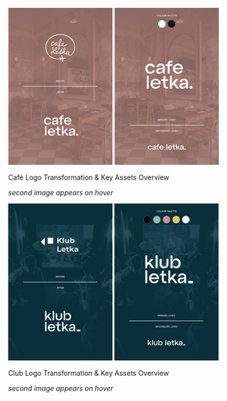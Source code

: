 ![Café Logo Transformation Overview](logo-cafe-static-s.png)
![Café Key Assets Overview](logo-cafe-hover-s.png)

Café Logo Transformation & Key Assets Overview

*second image appears on hover*

![Club Logo Transformation Overview](logo-klub-static-s.png)
![Club Key Assets Overview](logo-klub-hover-s.png)

Club Logo Transformation & Key Assets Overview

*second image appears on hover*

